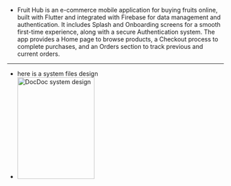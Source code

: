 - Fruit Hub is an e-commerce mobile application for buying fruits online, built with Flutter and integrated with Firebase for data management and authentication.
It includes Splash and Onboarding screens for a smooth first-time experience, along with a secure Authentication system.
The app provides a Home page to browse products, a Checkout process to complete purchases, and an Orders section to track previous and current orders.

--------------------------------

- here is a system files design
- <img width="179" height="236" alt="DocDoc system design" src="https://github.com/user-attachments/assets/eb0601ae-010e-448d-8448-5116eb692b0e" /> 
